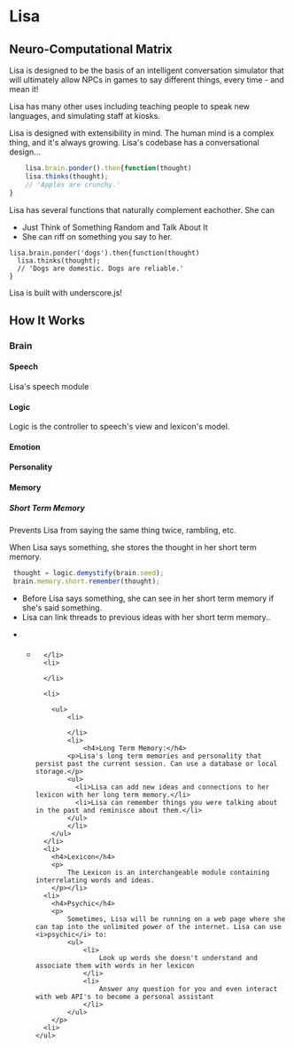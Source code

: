 <h1>Lisa</h1>
<h2>Neuro-Computational Matrix</h2>
<p>Lisa is designed to be the basis of an intelligent conversation simulator that will ultimately allow NPCs in games to say different things, every time - and mean it!</p>
<p>Lisa has many other uses including teaching people to speak new languages, and simulating staff at kiosks.</p>
<p>Lisa is designed with extensibility in mind. The human mind is a complex thing, and it's always growing. Lisa's codebase has a conversational design...</p>

```javascript
    lisa.brain.ponder().then{function(thought)
    lisa.thinks(thought);
    // 'Apples are crunchy.'
}
```

<p>
	Lisa has several functions that naturally complement eachother. She can
	<ul>
		<li>Just Think of Something Random and Talk About It</li>
		<li>She can riff on something you say to her.
		</li>
	</ul>
</p>

```
lisa.brain.ponder('dogs').then{function(thought)
  lisa.thinks(thought);
  // 'Dogs are domestic. Dogs are reliable.'
}
```
<p>Lisa is built with underscore.js!</p>
<h2>How It Works</h2>
<h3>Brain</h3>
<h4>Speech</h4>
<p>
  Lisa's speech module
</p>
<h4>Logic</h4>
        <p>
          Logic is the controller to speech's view and lexicon's model.  
        </p>
<h4>Emotion</h4>
<h4>Personality</h4>    
<h4>Memory</h4>    
<h5>Short Term Memory</h5>
  <p>Prevents Lisa from saying the same thing twice, rambling, etc.</p>
  <p>When Lisa says something, she stores the thought in her short term memory.</p>

  ```javascript
   thought = logic.demystify(brain.seed);
   brain.memory.short.remember(thought);
  ```
  
  <ul>
     <li>Before Lisa says something, she can see in her short term memory if she's said something.</li>
    <li>Lisa can link threads to previous ideas with her short term memory..</li>
  </ul>
<ul>
  <li>
  	<ul>
      <li>
      	<h4></h4>

      </li>
      <li>
      	
      </li>
      
      <li>
      	
      	<ul>
      		<li>
      			
      		</li>
      		<li>
      			<h4>Long Term Memory:</h4>
            <p>Lisa's long term memories and personality that persist past the current session. Can use a database or local storage.</p>
            <ul>
              <li>Lisa can add new ideas and connections to her lexicon with her long term memory.</li>
              <li>Lisa can remember things you were talking about in the past and reminisce about them.</li>
            </ul>
      		</li>
      	</ul>
      </li>
      <li>
      	<h4>Lexicon</h4>
      	<p>
      		The Lexicon is an interchangeable module containing interrelating words and ideas. 
      	</p></li>
      <li>
        <h4>Psychic</h4>
        <p>
        	Sometimes, Lisa will be running on a web page where she can tap into the unlimited power of the internet. Lisa can use <i>psychic</i> to:
        	<ul>
        		<li>
        			Look up words she doesn't understand and associate them with words in her lexicon
        		</li>
        		<li>
        			Answer any question for you and even interact with web API's to become a personal assistant
        		</li>
        	</ul>
        </p>
      <li>
    </ul>
  </li>  
</ul>